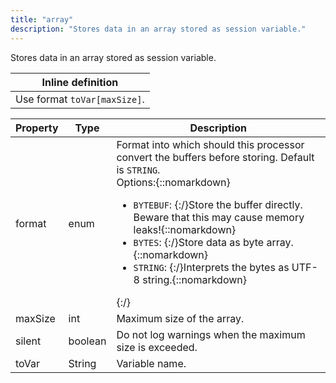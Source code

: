 ```yaml
---
title: "array"
description: "Stores data in an array stored as session variable."
---
```

Stores data in an array stored as session variable.

| Inline definition |
| -------- |
| Use format <code>toVar[maxSize]</code>. |


| Property | Type | Description |
| ------- | ------- | -------- |
| format | enum | Format into which should this processor convert the buffers before storing. Default is <code>STRING</code>.<br>Options:{::nomarkdown}<ul><li><code>BYTEBUF</code>: {:/}Store the buffer directly. Beware that this may cause memory leaks!{::nomarkdown}</li><li><code>BYTES</code>: {:/}Store data as byte array.{::nomarkdown}</li><li><code>STRING</code>: {:/}Interprets the bytes as UTF-8 string.{::nomarkdown}</li></ul>{:/} |
| maxSize | int | Maximum size of the array. |
| silent | boolean | Do not log warnings when the maximum size is exceeded. |
| toVar | String | Variable name. |


